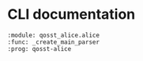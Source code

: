 # CLI documentation

```{sphinx_argparse_cli}
:module: qosst_alice.alice
:func: _create_main_parser
:prog: qosst-alice
```
